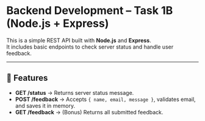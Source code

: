 # Backend Development – Task 1B (Node.js + Express)

This is a simple REST API built with **Node.js** and **Express**.  
It includes basic endpoints to check server status and handle user feedback.  

---

## 🚀 Features

- **GET /status** → Returns server status message.
- **POST /feedback** → Accepts `{ name, email, message }`, validates email, and saves it in memory.
- **GET /feedback** → (Bonus) Returns all submitted feedback.
